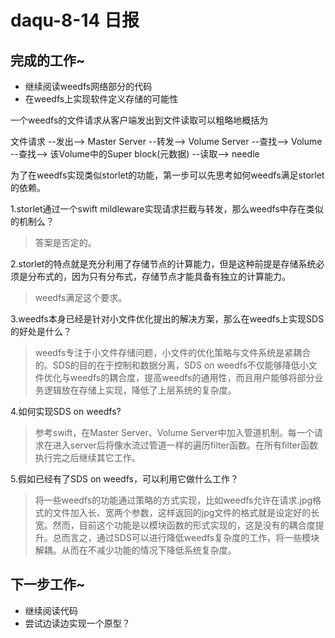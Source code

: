 daqu-8-14 日报
==============

完成的工作\~
------------

-   继续阅读weedfs网络部分的代码
-   在weedfs上实现软件定义存储的可能性

一个weedfs的文件请求从客户端发出到文件读取可以粗略地概括为

文件请求 --发出--&gt; Master Server --转发--&gt; Volume Server
--查找--&gt; Volume --查找--&gt; 该Volume中的Super block(元数据)
--读取--&gt; needle

为了在weedfs实现类似storlet的功能，第一步可以先思考如何weedfs满足storlet的依赖。

1.storlet通过一个swift
mildleware实现请求拦截与转发，那么weedfs中存在类似的机制么？

> 答案是否定的。

2.storlet的特点就是充分利用了存储节点的计算能力，但是这种前提是存储系统必须是分布式的，因为只有分布式，存储节点才能具备有独立的计算能力。

> weedfs满足这个要求。

3.weedfs本身已经是针对小文件优化提出的解决方案，那么在weedfs上实现SDS的好处是什么？

> weedfs专注于小文件存储问题，小文件的优化策略与文件系统是紧耦合的。SDS的目的在于控制和数据分离，SDS
> on
> weedfs不仅能够降低小文件优化与weedfs的耦合度，提高weedfs的通用性，而且用户能够将部分业务逻辑放在存储上实现，降低了上层系统的复杂度。

4.如何实现SDS on weedfs?

> 参考swift，在Master Server、Volume
> Server中加入管道机制。每一个请求在进入server后将像水流过管道一样的遍历filter函数。在所有filter函数执行完之后继续其它工作。

5.假如已经有了SDS on weedfs，可以利用它做什么工作？

> 将一些weedfs的功能通过策略的方式实现，比如weedfs允许在请求.jpg格式的文件加入长、宽两个参数，这样返回的jpg文件的格式就是设定好的长宽。然而，目前这个功能是以模块函数的形式实现的，这是没有的耦合度提升。总而言之，通过SDS可以进行降低weedfs复杂度的工作，将一些模块解耦。从而在不减少功能的情况下降低系统复杂度。

下一步工作\~
------------

-   继续阅读代码
-   尝试边读边实现一个原型？


